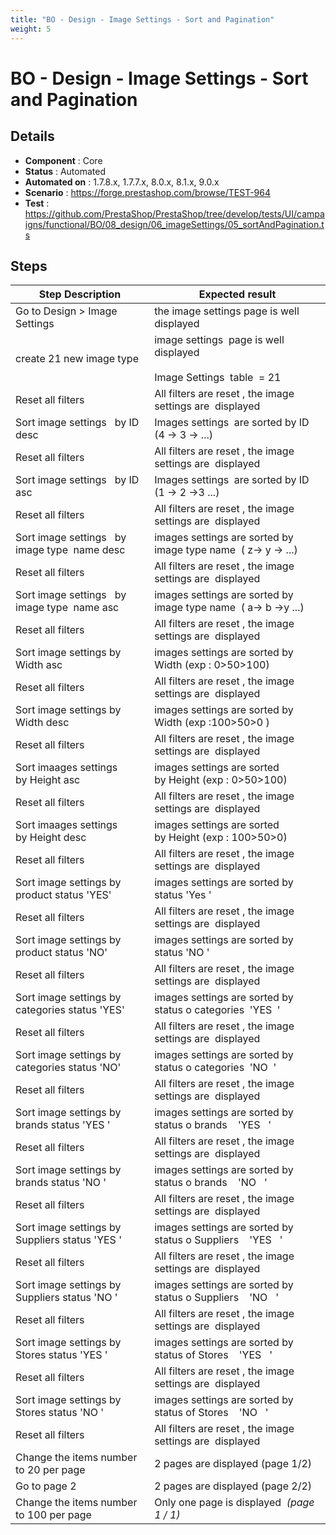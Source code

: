```yaml
---
title: "BO - Design - Image Settings - Sort and Pagination"
weight: 5
---
```


# BO - Design - Image Settings - Sort and Pagination
## Details
* **Component** : Core
* **Status** : Automated
* **Automated on** : 1.7.8.x, 1.7.7.x, 8.0.x, 8.1.x, 9.0.x
* **Scenario** : https://forge.prestashop.com/browse/TEST-964
* **Test** : https://github.com/PrestaShop/PrestaShop/tree/develop/tests/UI/campaigns/functional/BO/08_design/06_imageSettings/05_sortAndPagination.ts

## Steps
| Step Description | Expected result |
| ----- | ----- |
| Go to Design > Image Settings | the image settings page is well displayed |
| create 21 new image type | image settings  page is well displayed<br><br>Image Settings  table  = 21 |
| Reset all filters | All filters are reset , the image settings are  displayed |
| Sort image settings   by ID desc | Images settings  are sorted by ID (4 -> 3 -> ...) |
| Reset all filters | All filters are reset , the image settings are  displayed |
| Sort image settings   by ID asc | Images settings  are sorted by ID (1 -> 2 ->3 ...) |
| Reset all filters | All filters are reset , the image settings are  displayed |
| Sort image settings   by image type  name desc | images settings are sorted by image type name  ( z-> y -> ...) |
| Reset all filters | All filters are reset , the image settings are  displayed |
| Sort image settings   by image type  name asc | images settings are sorted by image type name  ( a-> b ->y ...) |
| Reset all filters | All filters are reset , the image settings are  displayed |
| Sort image settings by Width asc | images settings are sorted by Width (exp : 0>50>100) |
| Reset all filters | All filters are reset , the image settings are  displayed |
| Sort image settings by Width desc | images settings are sorted by Width (exp :100>50>0 ) |
| Reset all filters | All filters are reset , the image settings are  displayed |
| Sort imaages settings by Height asc | images settings are sorted by Height (exp : 0>50>100) |
| Reset all filters | All filters are reset , the image settings are  displayed |
| Sort imaages settings by Height desc | images settings are sorted by Height (exp : 100>50>0) |
| Reset all filters | All filters are reset , the image settings are  displayed |
| Sort image settings by product status 'YES' | images settings are sorted by status 'Yes ' |
| Reset all filters | All filters are reset , the image settings are  displayed |
| Sort image settings by product status 'NO' | images settings are sorted by status 'NO ' |
| Reset all filters | All filters are reset , the image settings are  displayed |
| Sort image settings by categories status 'YES' | images settings are sorted by status o categories  'YES  ' |
| Reset all filters | All filters are reset , the image settings are  displayed |
| Sort image settings by categories status 'NO' | images settings are sorted by status o categories  'NO  ' |
| Reset all filters | All filters are reset , the image settings are  displayed |
| Sort image settings by brands status 'YES ' | images settings are sorted by status o brands    'YES   ' |
| Reset all filters | All filters are reset , the image settings are  displayed |
| Sort image settings by brands status 'NO ' | images settings are sorted by status o brands    'NO   ' |
| Reset all filters | All filters are reset , the image settings are  displayed |
| Sort image settings by Suppliers status 'YES ' | images settings are sorted by status o Suppliers    'YES   ' |
| Reset all filters | All filters are reset , the image settings are  displayed |
| Sort image settings by Suppliers status 'NO ' | images settings are sorted by status o Suppliers    'NO   ' |
| Reset all filters | All filters are reset , the image settings are  displayed |
| Sort image settings by Stores status 'YES ' | images settings are sorted by status of Stores    'YES   ' |
| Reset all filters | All filters are reset , the image settings are  displayed |
| Sort image settings by Stores status 'NO ' | images settings are sorted by status of Stores    'NO   ' |
| Reset all filters | All filters are reset , the image settings are  displayed |
| Change the items number to 20 per page | 2 pages are displayed (page 1/2) |
| Go to page 2 | 2 pages are displayed (page 2/2) |
| Change the items number to 100 per page | Only one page is displayed  _(page 1 / 1)_ |
